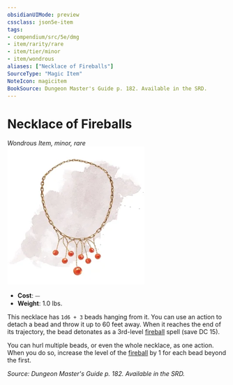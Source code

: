 ```yaml
---
obsidianUIMode: preview
cssclass: json5e-item
tags:
- compendium/src/5e/dmg
- item/rarity/rare
- item/tier/minor
- item/wondrous
aliases: ["Necklace of Fireballs"]
SourceType: "Magic Item"
NoteIcon: magicitem
BookSource: Dungeon Master's Guide p. 182. Available in the SRD.
---
```

# Necklace of Fireballs
*Wondrous Item, minor, rare*  
![](https://raw.githubusercontent.com/5etools-mirror-2/5etools-img/main/items/DMG/Necklace%20of%20Fireballs.webp#right)  

- **Cost**: ⏤
- **Weight**: 1.0 lbs.

This necklace has `1d6 + 3` beads hanging from it. You can use an action to detach a bead and throw it up to 60 feet away. When it reaches the end of its trajectory, the bead detonates as a 3rd-level [fireball](/2-Mechanics/CLI/spells/fireball.md) spell (save DC 15).

You can hurl multiple beads, or even the whole necklace, as one action. When you do so, increase the level of the [fireball](/2-Mechanics/CLI/spells/fireball.md) by 1 for each bead beyond the first.

*Source: Dungeon Master's Guide p. 182. Available in the SRD.*